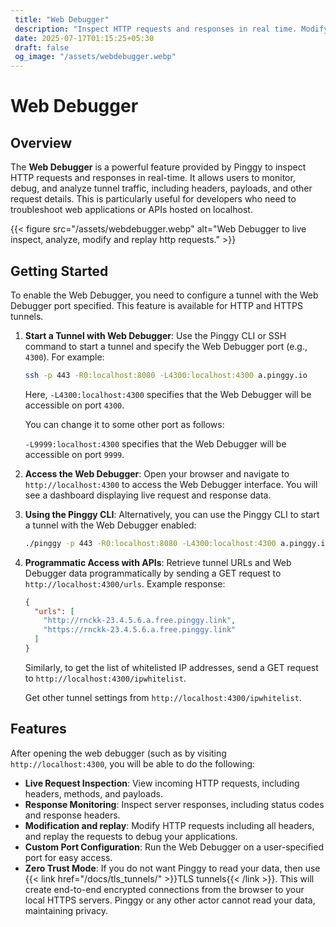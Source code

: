 ```yaml
---
 title: "Web Debugger" 
 description: "Inspect HTTP requests and responses in real time. Modify and replay traffic to debug web applications with Pinggy Web Debugger"
 date: 2025-07-17T01:15:25+05:30
 draft: false
 og_image: "/assets/webdebugger.webp"
---
```


# Web Debugger

## Overview

The **Web Debugger** is a powerful feature provided by Pinggy to inspect HTTP requests and responses in real-time. It allows users to monitor, debug, and analyze tunnel traffic, including headers, payloads, and other request details. This is particularly useful for developers who need to troubleshoot web applications or APIs hosted on localhost.

{{< figure src="/assets/webdebugger.webp" alt="Web Debugger to live inspect, analyze, modify and replay http requests." >}}


## Getting Started

To enable the Web Debugger, you need to configure a tunnel with the Web Debugger port specified. This feature is available for HTTP and HTTPS tunnels.


1. **Start a Tunnel with Web Debugger**:
   Use the Pinggy CLI or SSH command to start a tunnel and specify the Web Debugger port (e.g., `4300`). For example:

   ```bash
   ssh -p 443 -R0:localhost:8080 -L4300:localhost:4300 a.pinggy.io
   ```

   Here, `-L4300:localhost:4300` specifies that the Web Debugger will be accessible on port `4300`.
   
   You can change it to some other port as follows:

   `-L9999:localhost:4300` specifies that the Web Debugger will be accessible on port `9999`.

2. **Access the Web Debugger**:
   Open your browser and navigate to `http://localhost:4300` to access the Web Debugger interface. You will see a dashboard displaying live request and response data.

3. **Using the Pinggy CLI**:
   Alternatively, you can use the Pinggy CLI to start a tunnel with the Web Debugger enabled:

   ```bash
   ./pinggy -p 443 -R0:localhost:8080 -L4300:localhost:4300 a.pinggy.io
   ```

4. **Programmatic Access with APIs**:
   Retrieve tunnel URLs and Web Debugger data programmatically by sending a GET request to `http://localhost:4300/urls`. Example response:

   ```json
   {
     "urls": [
       "http://rnckk-23.4.5.6.a.free.pinggy.link",
       "https://rnckk-23.4.5.6.a.free.pinggy.link"
     ]
   }
   ```

   Similarly, to get the list of whitelisted IP addresses, send a GET request to `http://localhost:4300/ipwhitelist`.

   Get other tunnel settings from `http://localhost:4300/ipwhitelist`.

## Features

After opening the web debugger (such as by visiting `http://localhost:4300`, you will be able to do the following:

- **Live Request Inspection**: View incoming HTTP requests, including headers, methods, and payloads.
- **Response Monitoring**: Inspect server responses, including status codes and response headers.
- **Modification and replay**: Modify HTTP requests including all headers, and replay the requests to debug your applications.
- **Custom Port Configuration**: Run the Web Debugger on a user-specified port for easy access.
- **Zero Trust Mode**: If you do not want Pinggy to read your data, then use {{< link href="/docs/tls_tunnels/" >}}TLS tunnels{{< /link >}}. This will create end-to-end encrypted connections from the browser to your local HTTPS servers. Pinggy or any other actor cannot read your data, maintaining privacy.

